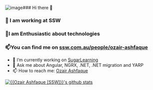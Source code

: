 ![image](https://github.com/ozairashfaqueSSW/ozairashfaqueSSW/assets/96504411/3306b557-801e-4300-bff8-798d3e1581d0)### Hi there 👋
### 💼 I am working at SSW
### 🔭I am Enthusiastic about technologies
### 📫You can find me on [ssw.com.au/people/ozair-ashfaque](https://www.ssw.com.au/people/ozair-ashfaque)
- 🔭 I’m currently working on [SugarLearning](https://sugarlearning.com/)
- 💬 Ask me about Angular, NGRX, .NET, .NET migration and YARP
- 📫 How to reach me: [Ozair Ashfaque](https://www.linkedin.com/in/ozairashfaque/)
  
[![{{Ozair Ashfaque [SSW]}}'s github stats](https://github-readme-stats.vercel.app/api?username=ozairashfaqueSSW&theme=dark)](https://github.com/ozairashfaqueSSW/github-readme-stats)


<!--
**ozairashfaqueSSW/ozairashfaqueSSW** is a ✨ _special_ ✨ repository because its `README.md` (this file) appears on your GitHub profile.

Here are some ideas to get you started:

- 🔭 I’m currently working on [SugarLearning](https://sugarlearning.com/)
- 🌱 I’m currently learning ...
- 👯 I’m looking to collaborate on ...
- 🤔 I’m looking for help with ...
- 💬 Ask me about Angular, NGRX, .NET, .NET migration and YARP
- 📫 How to reach me:[Ozair Ashfaque](https://www.linkedin.com/in/ozairashfaque/)https://www.linkedin.com/in/ozairashfaque/
- 😄 Pronouns: ...
- ⚡ Fun fact: ...
-->
